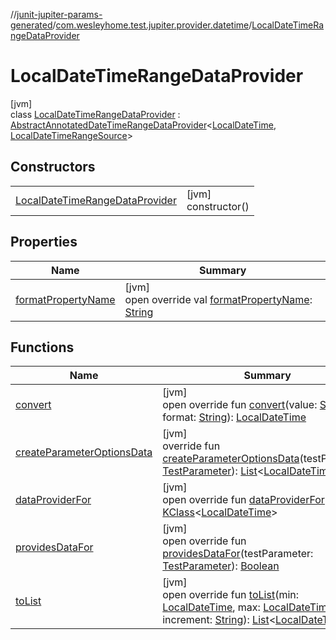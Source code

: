 //[junit-jupiter-params-generated](../../../index.md)/[com.wesleyhome.test.jupiter.provider.datetime](../index.md)/[LocalDateTimeRangeDataProvider](index.md)

# LocalDateTimeRangeDataProvider

[jvm]\
class [LocalDateTimeRangeDataProvider](index.md) : [AbstractAnnotatedDateTimeRangeDataProvider](../-abstract-annotated-date-time-range-data-provider/index.md)&lt;[LocalDateTime](https://docs.oracle.com/javase/8/docs/api/java/time/LocalDateTime.html), [LocalDateTimeRangeSource](../../../../annotations/annotations/com.wesleyhome.test.jupiter.annotations.datetime/-local-date-time-range-source/index.md)&gt;

## Constructors

| | |
|---|---|
| [LocalDateTimeRangeDataProvider](-local-date-time-range-data-provider.md) | [jvm]<br>constructor() |

## Properties

| Name | Summary |
|---|---|
| [formatPropertyName](format-property-name.md) | [jvm]<br>open override val [formatPropertyName](format-property-name.md): [String](https://kotlinlang.org/api/latest/jvm/stdlib/kotlin/-string/index.html) |

## Functions

| Name | Summary |
|---|---|
| [convert](convert.md) | [jvm]<br>open override fun [convert](convert.md)(value: [String](https://kotlinlang.org/api/latest/jvm/stdlib/kotlin/-string/index.html), format: [String](https://kotlinlang.org/api/latest/jvm/stdlib/kotlin/-string/index.html)): [LocalDateTime](https://docs.oracle.com/javase/8/docs/api/java/time/LocalDateTime.html) |
| [createParameterOptionsData](../-abstract-annotated-date-time-range-data-provider/create-parameter-options-data.md) | [jvm]<br>override fun [createParameterOptionsData](../-abstract-annotated-date-time-range-data-provider/create-parameter-options-data.md)(testParameter: [TestParameter](../../com.wesleyhome.test.jupiter.provider/-test-parameter/index.md)): [List](https://kotlinlang.org/api/latest/jvm/stdlib/kotlin.collections/-list/index.html)&lt;[LocalDateTime](https://docs.oracle.com/javase/8/docs/api/java/time/LocalDateTime.html)?&gt; |
| [dataProviderFor](../../com.wesleyhome.test.jupiter.provider/-abstract-parameter-data-provider/data-provider-for.md) | [jvm]<br>open override fun [dataProviderFor](../../com.wesleyhome.test.jupiter.provider/-abstract-parameter-data-provider/data-provider-for.md)(): [KClass](https://kotlinlang.org/api/latest/jvm/stdlib/kotlin.reflect/-k-class/index.html)&lt;[LocalDateTime](https://docs.oracle.com/javase/8/docs/api/java/time/LocalDateTime.html)&gt; |
| [providesDataFor](../../com.wesleyhome.test.jupiter.provider/-abstract-annotated-parameter-data-provider/provides-data-for.md) | [jvm]<br>open override fun [providesDataFor](../../com.wesleyhome.test.jupiter.provider/-abstract-annotated-parameter-data-provider/provides-data-for.md)(testParameter: [TestParameter](../../com.wesleyhome.test.jupiter.provider/-test-parameter/index.md)): [Boolean](https://kotlinlang.org/api/latest/jvm/stdlib/kotlin/-boolean/index.html) |
| [toList](to-list.md) | [jvm]<br>open override fun [toList](to-list.md)(min: [LocalDateTime](https://docs.oracle.com/javase/8/docs/api/java/time/LocalDateTime.html), max: [LocalDateTime](https://docs.oracle.com/javase/8/docs/api/java/time/LocalDateTime.html), increment: [String](https://kotlinlang.org/api/latest/jvm/stdlib/kotlin/-string/index.html)): [List](https://kotlinlang.org/api/latest/jvm/stdlib/kotlin.collections/-list/index.html)&lt;[LocalDateTime](https://docs.oracle.com/javase/8/docs/api/java/time/LocalDateTime.html)&gt; |

